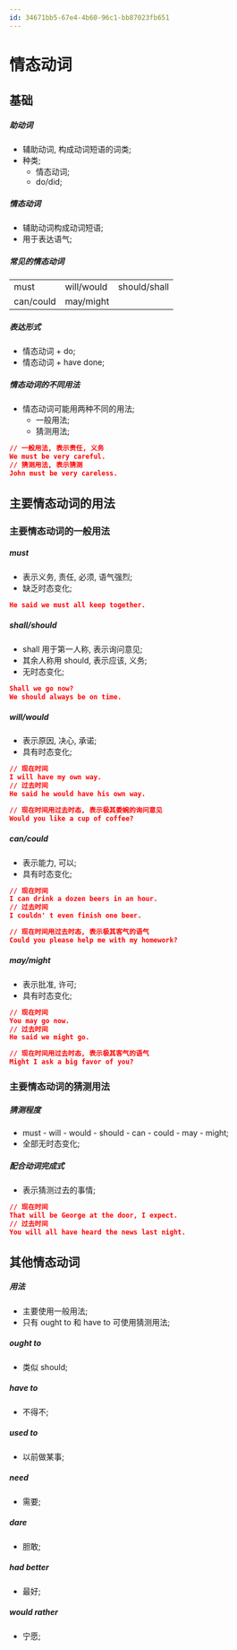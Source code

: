 ```yaml
---
id: 34671bb5-67e4-4b60-96c1-bb87023fb651
---
```


# 情态动词

## 基础

##### 助动词

- 辅助动词, 构成动词短语的词类;
- 种类;
  - 情态动词;
  - do/did;

##### 情态动词

- 辅助动词构成动词短语;
- 用于表达语气;

##### 常见的情态动词

|           |            |              |
| --------- | ---------- | ------------ |
| must      | will/would | should/shall |
| can/could | may/might  |              |

##### 表达形式

- 情态动词 + do;
- 情态动词 + have done;

##### 情态动词的不同用法

- 情态动词可能用两种不同的用法;
  - 一般用法;
  - 猜测用法;

```json
// 一般用法, 表示责任, 义务
We must be very careful.
// 猜测用法, 表示猜测
John must be very careless.
```

## 主要情态动词的用法

### 主要情态动词的一般用法

##### must

- 表示义务, 责任, 必须, 语气强烈;
- 缺乏时态变化;

```json
He said we must all keep together.
```

##### shall/should

- shall 用于第一人称, 表示询问意见;
- 其余人称用 should, 表示应该, 义务;
- 无时态变化;

```json
Shall we go now?
We should always be on time.
```

##### will/would

- 表示原因, 决心, 承诺;
- 具有时态变化;

```json
// 现在时间
I will have my own way.
// 过去时间
He said he would have his own way.

// 现在时间用过去时态, 表示极其委婉的询问意见
Would you like a cup of coffee?
```

##### can/could

- 表示能力, 可以;
- 具有时态变化;

```json
// 现在时间
I can drink a dozen beers in an hour.
// 过去时间
I couldn' t even finish one beer.

// 现在时间用过去时态, 表示极其客气的语气
Could you please help me with my homework?
```

##### may/might

- 表示批准, 许可;
- 具有时态变化;

```json
// 现在时间
You may go now.
// 过去时间
He said we might go.

// 现在时间用过去时态, 表示极其客气的语气
Might I ask a big favor of you?
```

### 主要情态动词的猜测用法

##### 猜测程度

- must - will - would - should - can - could - may - might;
- 全部无时态变化;

##### 配合动词完成式

- 表示猜测过去的事情;

```json
// 现在时间
That will be George at the door, I expect.
// 过去时间
You will all have heard the news last night.
```

## 其他情态动词

##### 用法

- 主要使用一般用法;
- 只有 ought to 和 have to 可使用猜测用法;

##### ought to

- 类似 should;

##### have to

- 不得不;

##### used to

- 以前做某事;

##### need

- 需要;

##### dare

- 胆敢;

##### had better

- 最好;

##### would rather

- 宁愿;
